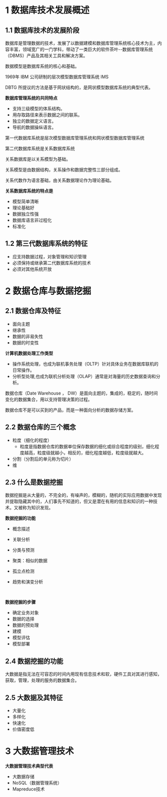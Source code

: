 # 1 数据库技术发展概述

## 1.1 数据库技术的发展阶段

数据库是管理数据的技术，发展了以数据建模和数据库管理系统核心技术为主，内容丰富，领域宽广的一门学科，带动了一类巨大的软件茶叶--数据库管理系统（DBMS）产品及其相关工具和解决方案。

数据模型是数据库系统的核心和基础。

1969年 IBM 公司研制的层次模型数据库管理系统 IMS

DBTG 所提议的方法是基于网状结构的，是网状模型数据库系统的典型代表。



**数据库管理系统的共同特点**

- 支持三级模型的体系结构。
- 用存取路径来表示数据之间的联系。
- 独立的数据定义语言。
- 导航的数据操纵语言。



第一代数据库系统是层次模型数据库管理系统和网状模型数据库管理系统

第二代数据库系统是关系数据库系统

关系数据库是以关系模型为基础。 

关系模型是由数据结构，关系操作和数据完整性三部分组成。

关系代数作为语言基础，由关系数据理论作为理论基础。



**关系数据库系统的特点是**

- 模型简单清晰
- 理论基础好
- 数据独立性强
- 数据库语言非过程化
- 标准化

## 1.2 第三代数据库系统的特征

- 应支持数据过程，对象管理和知识管理
- 必须保持或继承第二代数据库系统的技术
- 必须对其他系统开放

# 2 数据仓库与数据挖掘

## 2.1 数据仓库及特征

- 面向主题
- 继承性
- 数据的非易失性
- 数据的时变性

**计算机数据处理工作类型**

- 操作系统处理，也成为联机事务处理（OLTP）针对具体业务在数据库联机的日常操作。
- 分析型处理,也成为联机分析处理（OLAP）通常是对海量的历史数据查询和分析。

数据仓库（Date Warehouse ， DW）是面向主题的，集成的，稳定的，随时间变化的数据集合，用以支持管理决策的过程。

数据仓库不是可以买到的产品，而是一种面向分析的数据存储方案。

## 2.2 数据仓库的三个概念

- 粒度（细化的程度）
  - 粒度是指数据仓库的数据单位保存数据的细化或综合程度的级别，细化程度越高，粒度级就越小，相反的，细化程度越低，粒度级就越大。
- 分割（分割后的单元称为切片）
- 维

## 2.3 什么是数据挖掘

​		数据挖掘是从大量的，不完全的，有噪声的，模糊的，随机的实际应用数据中发现并提取隐藏其中的，人们事先不知道的，但又是潜在有用的信息和知识的一种技术。又被称为知识发现。  

**数据挖掘的功能**     

- 概念描述

- 关联分析

- 分类与预测

- 聚类：相似的数据

- 孤立点检测

- 趋势和演变分析

  

  ​                                                                                                                                                                                                                                                                                                                                                                                                                                                                                                                                                                                                                                                                                                                                                                                                                                                                                                                                                                                                                                                                                       

**数据挖掘的步骤**

- 确定业务对象
- 数据的选择
- 数据的预处理
- 建模
- 模型评估
- 模型部署

## 2.4 数据挖掘的功能

大数据是指无法在可容忍的时间内用现有信息技术和软，硬件工具对其进行感知，获取，管理，处理的服务的数据集合。

## 2.5 大数据及其特征

- 大量化
- 多样化
- 快速化
- 价值密度低

# 3 大数据管理技术

**大数据管理技术典型代表**

- 大数据存储
- NoSQL（数据管理系统）
- Mapreduce技术